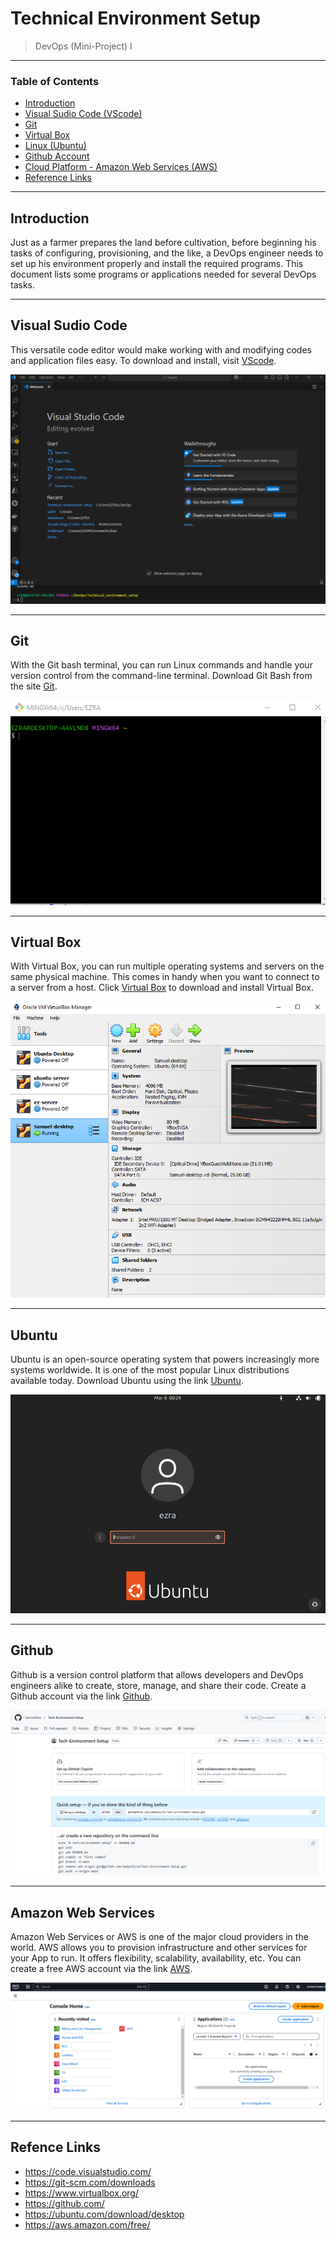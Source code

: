 # Technical Environment Setup


> DevOps (Mini-Project) I

---


### Table of Contents

- [Introduction](#introduction)
- [Visual Sudio Code (VScode)](#VScode)
- [Git](#Git)
- [Virtual Box](#Virtual_Box)
- [Linux (Ubuntu)](#Ubuntu)
- [Github Account](#Github)
- [Cloud Platform - Amazon Web Services (AWS)](#AWS)
- [Reference Links](#Refence_Links)

---

## Introduction

Just as a farmer prepares the land before cultivation, before beginning his tasks of configuring, provisioning, and the like, a DevOps engineer needs to set up his environment properly and install the required programs. This document lists some programs or applications needed for several DevOps tasks.

---

## Visual Sudio Code

This versatile code editor would make working with and modifying codes and application files easy. To download and install, visit [VScode](https://code.visualstudio.com/).

![vs_code](./vs_code.PNG)


---

## Git

With the Git bash terminal, you can run Linux commands and handle your version control from the command-line terminal. Download Git Bash from the site [Git](https://git-scm.com/downloads).

![git](./git_bash.PNG)


---

## Virtual Box

With Virtual Box, you can run multiple operating systems and servers on the same physical machine. This comes in handy when you want to connect to a server from a host. Click [Virtual Box](https://www.virtualbox.org/) to download and install Virtual Box.

![virtual_box](./Virtual_box.PNG)

---

## Ubuntu

Ubuntu is an open-source operating system that powers increasingly more systems worldwide. It is one of the most popular Linux distributions available today. Download Ubuntu using the link [Ubuntu](https://ubuntu.com/download/desktop).

![Ububtu](./ubuntu.PNG)


---

## Github

Github is a version control platform that allows developers and DevOps engineers alike to create, store, manage, and share their code. Create a Github account via the link [Github](https://github.com/).

![Github](./github.PNG)

---

## Amazon Web Services

Amazon Web Services or AWS is one of the major cloud providers in the world. AWS allows you to provision infrastructure and other services for your App to run. It offers flexibility, scalability, availability, etc. You can create a free AWS account via the link [AWS](https://aws.amazon.com/free/).

![AWS](./aws.PNG)


---

## Refence Links

- https://code.visualstudio.com/
- https://git-scm.com/downloads
- https://www.virtualbox.org/
- https://github.com/
- https://ubuntu.com/download/desktop
- https://aws.amazon.com/free/
